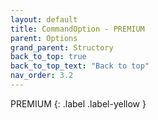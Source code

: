 ```yaml
---
layout: default
title: CommandOption - PREMIUM
parent: Options
grand_parent: Structory
back_to_top: true
back_to_top_text: "Back to top"
nav_order: 3.2
---
```



PREMIUM
{: .label .label-yellow }